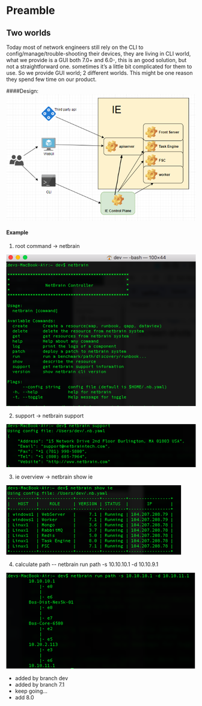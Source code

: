 # Preamble
## Two worlds
Today most of network engineers still rely on the CLI to config/manage/trouble-shooting their devices, they are living in CLI world, what we provide is a GUI both 7.0+ and 6.0-, this is an good solution, but not a straightforward one. sometimes it’s a little bit complicated for them to use. So we provide GUI world; 2 different worlds. This might be one reason they spend few time on our product. 

####Design:
![alt text][logo]

[logo]: https://raw.githubusercontent.com/yushihui/gocli/master/img/image_arc.png 

#### Example

1. root command -> netbrain 

![alt text][logo-root]

[logo-root]: https://raw.githubusercontent.com/yushihui/gocli/master/img/image_root.png "" 


2. support -> netbrain support

![alt text][logo-support]

[logo-support]: https://raw.githubusercontent.com/yushihui/gocli/master/img/image_support.png "" 

3. ie overview -> netbrain show ie

![alt text][logo-ie]

[logo-ie]: https://raw.githubusercontent.com/yushihui/gocli/master/img/image_ie.png "" 

4. calculate path -- netbrain run path -s 10.10.10.1 -d 10.10.9.1

![alt text][logo-path]

[logo-path]: https://raw.githubusercontent.com/yushihui/gocli/master/img/image_path.png "" 

* added by branch dev
* added by branch 7.1
* keep going...
* add 8.0
